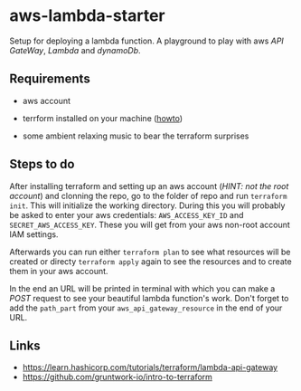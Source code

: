 # aws-lambda-starter

Setup for deploying a lambda function. A playground to play with aws _API GateWay_, _Lambda_ and _dynamoDb_.

## Requirements

- aws account
- terrform installed on your machine ([howto](https://learn.hashicorp.com/terraform/getting-started/install.html))

- some ambient relaxing music to bear the terraform surprises

## Steps to do

After installing terraform and setting up an aws account (_HINT: not the root account_) and clonning the repo,
go to the folder of repo and run `terraform init`. This will initialize the working directory. During this you will probably be asked to enter your aws credentials: `AWS_ACCESS_KEY_ID` and `SECRET_AWS_ACCESS_KEY`. These you will get from your aws non-root account IAM settings.

Afterwards you can run either `terraform plan` to see what resources will be created or directy `terraform apply` again to see the resources and to create them in your aws account.

In the end an URL will be printed in terminal with which you can make a _POST_ request to see your beautiful lambda function's work. Don't forget to add the `path_part` from your `aws_api_gateway_resource` in the end of your URL.

## Links
- https://learn.hashicorp.com/tutorials/terraform/lambda-api-gateway
- https://github.com/gruntwork-io/intro-to-terraform
